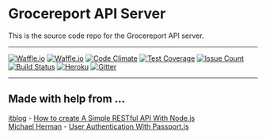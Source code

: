 # Grocereport API Server  

This is the source code repo for the Grocereport API server.  

---  

[![Waffle.io][1]][2]
[![Waffle.io][3]][4]
[![Code Climate][5]][6]
[![Test Coverage][7]][8]
[![Issue Count][9]][10]
[![Build Status][11]][12]
[![Heroku][13]][14]
[![Gitter][15]][16]

[1]: https://img.shields.io/waffle/label/nothingworksright/grocereport_api/in%20progress.svg? "In progress"  
[2]: https://waffle.io/nothingworksright/grocereport_api "In progress"  
[3]: https://img.shields.io/waffle/label/nothingworksright/grocereport_api.svg?colorB=0b7cbd "Ready"  
[4]: https://waffle.io/nothingworksright/grocereport_api "Ready"  
[5]: https://img.shields.io/codeclimate/github/nothingworksright/grocereport_api.svg?label=code%20climate%20gpa "GPA"  
[6]: https://codeclimate.com/github/nothingworksright/grocereport_api "GPA"  
[7]: https://img.shields.io/codeclimate/coverage/github/nothingworksright/grocereport_api.svg?label=test%20coverage "Coverage"  
[8]: https://codeclimate.com/github/nothingworksright/grocereport_api/coverage "Coverage"  
[9]: https://img.shields.io/codeclimate/issues/github/nothingworksright/grocereport_api.svg?label=code%20climate%20issues "Issue count"  
[10]: https://codeclimate.com/github/nothingworksright/grocereport_api "Issue count"  
[11]: https://img.shields.io/travis/nothingworksright/grocereport_api.svg?label=travis-ci%20build "Build status"  
[12]: https://travis-ci.com/nothingworksright/grocereport_api "Build status"  
[13]: http://heroku-badge.herokuapp.com/?app=grocereportapi&style=flat&svg=1 "Deployed status"  
[14]: https://www.heroku.com/home "Heroku"  
[15]: https://img.shields.io/gitter/room/nothingworksright/grocereport_api.svg?colorB=ff69b4 "Gitter chat"  
[16]: https://gitter.im/nothingworksright/grocereport_api "Gitter chat"  

---  

## Made with help from …  

[itblog][17] - [How to create A Simple RESTful API With Node.js][18]  
[Michael Herman][19] - [User Authentication With Passport.js][20]  

[17]: http://itblog.mobi/ "itblog"  
[18]: http://itblog.mobi/2015/12/29/how-to-create-a-simple-restful-api-with-node-js/ "How to create A Simple RESTful API With Node.js"  
[19]: http://mherman.org/ "Michael Herman"  
[20]: http://mherman.org/blog/2013/11/11/user-authentication-with-passport-dot-js/ "User Authentication With Passport.js"  